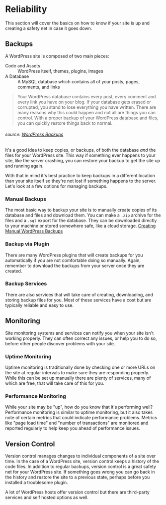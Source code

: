 # Reliability
This section will cover the basics on how to know if your site is up and creating a safety net in case it goes down.

## Backups
A WordPress site is composed of two main pieces:

<dl>
<dt>Code and Assets</dt>
<dd>WordPress itself, themes, plugins, images</dd>
<dt>A Database</dt>
<dd>A MySQL database which contains all of your posts, pages, comments, and links</dd>
</dl>

> Your WordPress database contains every post, every comment and every link you have on your blog. If your database gets erased or corrupted, you stand to lose everything you have written. There are many reasons why this could happen and not all are things you can control. With a proper backup of your WordPress database and files, you can quickly restore things back to normal.

###### source: [WordPress Backups](https://codex.wordpress.org/WordPress_Backups)

It's a good idea to keep copies, or backups, of both the database *and* the files for your WordPress site. This way if something ever happens to your site, like the server crashing, you can restore your backup to get the site up and running again. 

With that in mind it's best practice to keep backups in a different location than your site itself so they're not lost if something happens to the server. Let's look at a few options for managing backups.

### Manual Backups
The most basic way to backup your site is to manually create copies of its database and files and download them. You can make a `.zip` archive for the files and a `.sql` export for the database. They can be downloaded directly to your machine or stored somewhere safe, like a cloud storage. [Creating Manual WordPress Backups](https://codex.wordpress.org/WordPress_Backups#Backing_Up_Your_WordPress_Site)

### Backup via Plugin
There are many WordPress plugins that will create backups for you automatically if you are not comfortable doing so manually. Again, remember to download the backups from your server once they are created.

### Backup Services
There are also services that will take care of creating, downloading, and storing backup files for you. Most of these services have a cost but are typically reliable and easy to use.

## Monitoring
Site monitoring systems and services can notify you when your site isn't working properly.  They can often correct any issues, or help you to do so, before other people discover problems with your site.

### Uptime Monitoring
Uptime monitoring is traditionally done by checking one or more URLs on the site at regular intervals to make sure they are responding properly. While this can be set up manually there are plenty of services, many of which are free, that will take care of this for you.

### Performance Monitoring
While your site may be "up", how do you know that it's performing well? Performance monitoring is similar to uptime monitoring, but it also takes note of certain metrics that could indicate performance problems.  Metrics like "page load time" and "number of transactions" are monitored and reported regularly to help keep you ahead of performance issues.

## Version Control
Version control manages changes to individual components of a site over time. In the case of a WordPress site, version control keeps a history of the code files. In addition to regular backups, version control is a great safety net for your WordPress site. If something goes wrong you can go back in the history and restore the site to a previous state, perhaps before you installed a troublesome plugin.

A lot of WordPress hosts offer version control but there are third-party services and self hosted options as well.
